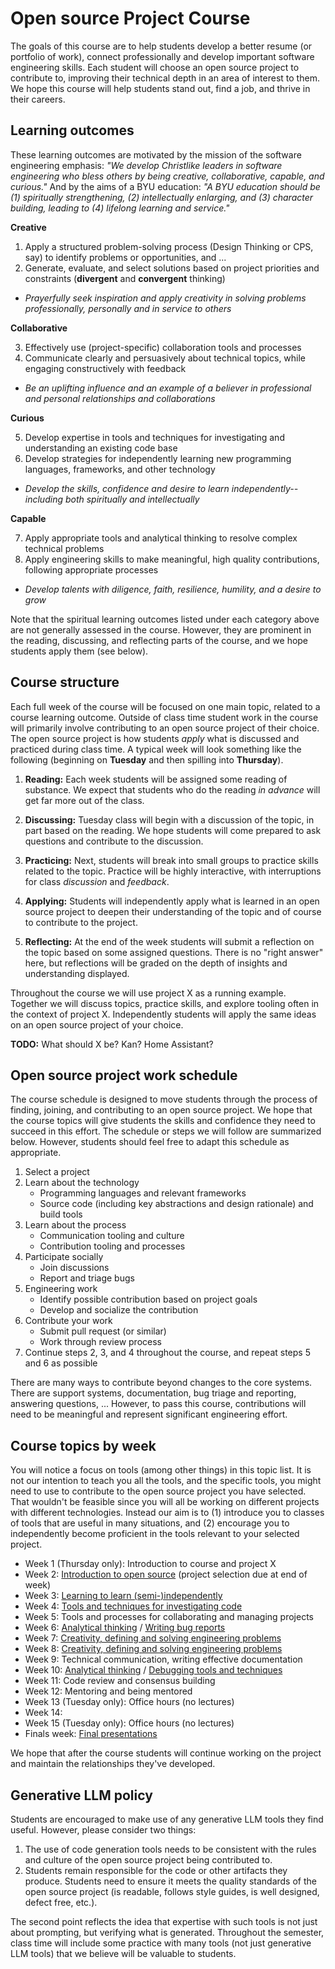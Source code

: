 # Open source Project Course

The goals of this course are to help students develop a better resume (or portfolio of work), connect professionally and develop important software engineering skills. Each student will choose an open source project to contribute to, improving their technical depth in an area of interest to them. We hope this course will help students stand out, find a job, and thrive in their careers.

## Learning outcomes

These learning outcomes are motivated by the mission of the software engineering emphasis: *"We develop Christlike leaders in software engineering who bless others by being creative, collaborative, capable, and curious."* And by the aims of a BYU education: *"A BYU education should be (1) spiritually strengthening, (2) intellectually enlarging, and (3) character building, leading to (4) lifelong learning and service."*

**Creative**

1. Apply a structured problem-solving process (Design Thinking or CPS, say) to identify problems or opportunities, and ...
2. Generate, evaluate, and select solutions based on project priorities and constraints (**divergent** and **convergent** thinking)

* *Prayerfully seek inspiration and apply creativity in solving problems professionally, personally and in service to others* 

**Collaborative**

3. Effectively use (project-specific) collaboration tools and processes
4. Communicate clearly and persuasively about technical topics, while engaging constructively with feedback 

* *Be an uplifting influence and an example of a believer in professional and personal relationships and collaborations*

**Curious**

5. Develop expertise in tools and techniques for investigating and understanding an existing code base
6. Develop strategies for independently learning new programming languages, frameworks, and other technology

* *Develop the skills, confidence and desire to learn independently--including both spiritually and intellectually*

**Capable**

7. Apply appropriate tools and analytical thinking to resolve complex technical problems
8. Apply engineering skills to make meaningful, high quality contributions, following appropriate processes

* *Develop talents with diligence, faith, resilience, humility, and a desire to grow*

Note that the spiritual learning outcomes listed under each category above are not generally assessed in the course. However, they are prominent in the reading, discussing, and reflecting parts of the course, and we hope students apply them (see below).

## Course structure

Each full week of the course will be focused on one main topic, related to a course learning outcome. Outside of class time student work in the course will primarily involve contributing to an open source project of their choice. The open source project is how students *apply* what is discussed and practiced during class time. A typical week will look something like the following (beginning on **Tuesday** and then spilling into **Thursday**).

1. **Reading:** Each week students will be assigned some reading of substance. We expect that students who do the reading *in advance* will get far more out of the class.

2. **Discussing:** Tuesday class will begin with a discussion of the topic, in part based on the reading. We hope students will come prepared to ask questions and contribute to the discussion.

3. **Practicing:** Next, students will break into small groups to practice skills related to the topic. Practice will be highly interactive, with interruptions for class *discussion* and *feedback*.

4. **Applying:** Students will independently apply what is learned in an open source project to deepen their understanding of the topic and of course to contribute to the project.

5. **Reflecting:** At the end of the week students will submit a reflection on the topic based on some assigned questions. There is no "right answer" here, but reflections will be graded on the depth of insights and understanding displayed.

Throughout the course we will use project X as a running example. Together we will discuss topics, practice skills, and explore tooling often in the context of project X. Independently students will apply the same ideas on an open source project of your choice.

**TODO:** What should X be? Kan? Home Assistant?

## Open source project work schedule

The course schedule is designed to move students through the process of finding, joining, and contributing to an open source project. We hope that the course topics will give students the skills and confidence they need to succeed in this effort. The schedule or steps we will follow are summarized below. However, students should feel free to adapt this schedule as appropriate.

1. Select a project
2. Learn about the technology
    * Programming languages and relevant frameworks
    * Source code (including key abstractions and design rationale) and build tools
3. Learn about the process
    * Communication tooling and culture
    * Contribution tooling and processes
4. Participate socially
    * Join discussions
    * Report and triage bugs
5. Engineering work
    * Identify possible contribution based on project goals
    * Develop and socialize the contribution
6. Contribute your work
    * Submit pull request (or similar)
    * Work through review process
7. Continue steps 2, 3, and 4 throughout the course, and repeat steps 5 and 6 as possible

There are many ways to contribute beyond changes to the core systems. There are support systems, documentation, bug triage and reporting, answering questions, ... However, to pass this course, contributions will need to be meaningful and represent significant engineering effort.

## Course topics by week

You will notice a focus on tools (among other things) in this topic list. It is not our intention to teach you all the tools, and the specific tools, you might need to use to contribute to the open source project you have selected. That wouldn't be feasible since you will all be working on different projects with different technologies. Instead our aim is to (1) introduce you to classes of tools that are useful in many situations, and (2) encourage you to independently become proficient in the tools relevant to your selected project.

* Week 1 (Thursday only): Introduction to course and project X
* Week 2: [Introduction to open source](modules/open-source.md) (project selection due at end of week)
* Week 3: [Learning to learn (semi-)independently](modules/learning)
* Week 4: [Tools and techniques for investigating code](modules/investigating-code)
* Week 5: Tools and processes for collaborating and managing projects
* Week 6: [Analytical thinking](modules/analytical-thinking.md) / [Writing bug reports](modules/bug-reports.md)
* Week 7: [Creativity, defining and solving engineering problems](modules/creativity.md)
* Week 8: [Creativity, defining and solving engineering problems](modules/creativity.md)
* Week 9: Technical communication, writing effective documentation
* Week 10: [Analytical thinking](modules/analytical-thinking.md) / [Debugging tools and techniques](modules/debugging.md) 
* Week 11: Code review and consensus building
* Week 12: Mentoring and being mentored
* Week 13 (Tuesday only): Office hours (no lectures)
* Week 14: 
* Week 15 (Tuesday only): Office hours (no lectures)
* Finals week: [Final presentations](final.md)

We hope that after the course students will continue working on the project and maintain the relationships they've developed.

## Generative LLM policy

Students are encouraged to make use of any generative LLM tools they find useful. However, please consider two things:

1. The use of code generation tools needs to be consistent with the rules and culture of the open source project being contributed to. 
2. Students remain responsible for the code or other artifacts they produce. Students need to ensure it meets the quality standards of the open source project (is readable, follows style guides, is well designed, defect free, etc.).

The second point reflects the idea that expertise with such tools is not just about prompting, but verifying what is generated. Throughout the semester, class time will include some practice with many tools (not just generative LLM tools) that we believe will be valuable to students.
